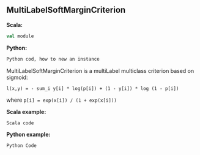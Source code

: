 ## MultiLabelSoftMarginCriterion ##

**Scala:**
```scala
val module
```
**Python:**
```python
Python cod, how to new an instance
```

MultiLabelSoftMarginCriterion is a multiLabel multiclass criterion based on sigmoid:
```
l(x,y) = - sum_i y[i] * log(p[i]) + (1 - y[i]) * log (1 - p[i])
```
 where ```p[i] = exp(x[i]) / (1 + exp(x[i]))```

**Scala example:**
```scala
Scala code
```

**Python example:**
```python
Python Code
```
